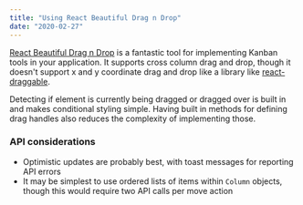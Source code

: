 ```yaml
---
title: "Using React Beautiful Drag n Drop"
date: "2020-02-27"
---
```


[React Beautiful Drag n Drop](https://github.com/atlassian/react-beautiful-dnd) is a fantastic tool for implementing Kanban tools in your application. It supports cross column drag and drop, though it doesn't support x and y coordinate drag and drop like a library like [react-draggable](https://github.com/STRML/react-draggable).

Detecting if element is currently being dragged or dragged over is built in and makes conditional styling simple. Having built in methods for defining drag handles also reduces the complexity of implementing those.

### API considerations

- Optimistic updates are probably best, with toast messages for reporting API errors
- It may be simplest to use ordered lists of items within `Column` objects, though this would require two API calls per move action
